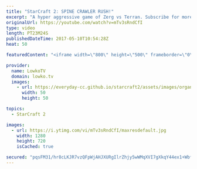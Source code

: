 ```yaml
---
title: "StarCraft 2: SPINE CRAWLER RUSH!"
excerpt: "A hyper aggressive game of Zerg vs Terran. Subscribe for more videos: http://lowko.tv/youtube Proxy Thor: https://goo.gl/qgLVyt  In this match between a Gold Terran and a Silver Zerg, the Zerg player decides to open up very aggressive with a Proxy Hatchery and Spine Crawlers on the other end of the map."
originalUrl: https://youtube.com/watch?v=mTv3sRndCfI
type: video
length: PT23M24S
publishedDateTime: 2017-05-10T10:54:28Z
heat: 50

featuredContent: "<iframe width=\"800\" height=\"500\" frameborder=\"0\" src=\"https://www.youtube.com/embed/mTv3sRndCfI\" allow=\"accelerometer; autoplay; encrypted-media; gyroscope; picture-in-picture\" allowfullscreen></iframe>"

provider:
  name: LowkoTV
  domain: lowko.tv
  images:
    - url: https://everyday-cc.github.io/starcraft2/assets/images/organizations/lowko.tv-50x50.jpg
      width: 50
      height: 50

topics:
  - StarCraft 2

images:
  - url: https://i.ytimg.com/vi/mTv3sRndCfI/maxresdefault.jpg
    width: 1280
    height: 720
    isCached: true

secured: "pqsFM31/hr8cLKJR7vzQFpWjAHJXURgIlrZhjy5wWMqXVI7gXkqY44ex1+WbfajQku74SOd66xBe1DThkU61b3IeVxclvdQMip3u9cdmx9IlaT6i3BYkP3MA1abWP4g4TPgfLU7h0ECW9nTNzyelvCWU+11zaGqVdI+ebSHaD9vrauiQA4VprYCuqUA99jJVPQTNGpw8AZ7fBWanG1Vvxr29oAKxipXtHTss+HgtAO251aSCh7XE4/Bf5BT197mC8P86fZ7sNgFGR47KULCzs7Q5Eqn76K8pVzBUFAHUtEyxppl3hX0XwbwYT7N/RNfeM+R/Arwpn5nRmG4NsFhA/dxTAF7M1sZRBAM8l1rHJTNjCoPXKxcQq3ffea6eWFrk6MieCm5pm1f7+PeYOxcfWfFtDH1aRERgn7XnfA0iFQvGbwYsGdUSomg7FscGM3/K;kIKdBAAzDUIO9Ew9aFoHHQ=="
---
```


